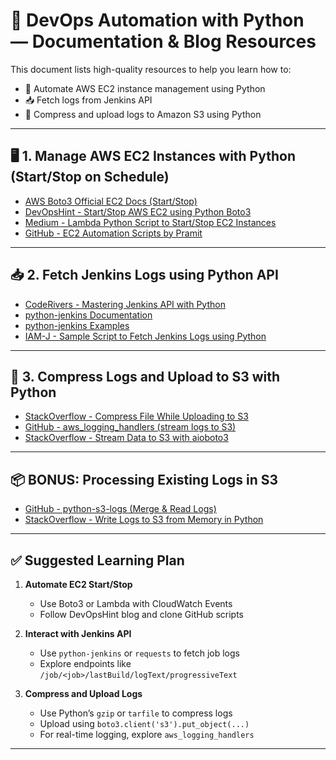 # 📘 DevOps Automation with Python — Documentation & Blog Resources

This document lists high-quality resources to help you learn how to:
- 🔁 Automate AWS EC2 instance management using Python
- 📥 Fetch logs from Jenkins API
- 💾 Compress and upload logs to Amazon S3 using Python

---

## 🖥️ 1. Manage AWS EC2 Instances with Python (Start/Stop on Schedule)

- [AWS Boto3 Official EC2 Docs (Start/Stop)](https://docs.aws.amazon.com/code-library/latest/ug/python_3_ec2_code_examples.html?utm_source=chatgpt.com)  
- [DevOpsHint - Start/Stop AWS EC2 using Python Boto3](https://www.devopshint.com/start-and-stop-aws-ec2-instance-using-python-boto3/?utm_source=chatgpt.com)  
- [Medium - Lambda Python Script to Start/Stop EC2 Instances](https://medium.com/%40101awscloud/lambda-python-script-to-start-and-stop-ec2-instances-d8dee1921f97?utm_source=chatgpt.com)  
- [GitHub - EC2 Automation Scripts by Pramit](https://github.com/Pramit-on-Cloud079/aws-ec2-automation?utm_source=chatgpt.com)

---

## 📥 2. Fetch Jenkins Logs using Python API

- [CodeRivers - Mastering Jenkins API with Python](https://coderivers.org/blog/jenkins-api-python/?utm_source=chatgpt.com)  
- [python-jenkins Documentation](https://python-jenkins.readthedocs.io/en/latest/?utm_source=chatgpt.com)  
- [python-jenkins Examples](https://python-jenkins.readthedocs.io/en/latest/examples.html?utm_source=chatgpt.com)  
- [IAM-J - Sample Script to Fetch Jenkins Logs using Python](https://iam-j.github.io/jenkins/python-sample-script-to-jenkins/?utm_source=chatgpt.com)

---

## 💾 3. Compress Logs and Upload to S3 with Python

- [StackOverflow - Compress File While Uploading to S3](https://stackoverflow.com/questions/71804163/compress-a-file-while-uploading-to-s3?utm_source=chatgpt.com)  
- [GitHub - aws_logging_handlers (stream logs to S3)](https://github.com/omrikiei/aws_logging_handlers?utm_source=chatgpt.com)  
- [StackOverflow - Stream Data to S3 with aioboto3](https://stackoverflow.com/questions/79164471/whats-the-most-efficient-way-to-stream-data-to-s3-using-aioboto3?utm_source=chatgpt.com)

---

## 📦 BONUS: Processing Existing Logs in S3

- [GitHub - python-s3-logs (Merge & Read Logs)](https://github.com/kmkingsbury/python-s3-logs?utm_source=chatgpt.com)  
- [StackOverflow - Write Logs to S3 from Memory in Python](https://stackoverflow.com/questions/51070891/how-can-i-write-logs-directly-to-aws-s3-from-memory-without-first-writing-to-std?utm_source=chatgpt.com)

---

## ✅ Suggested Learning Plan

1. **Automate EC2 Start/Stop**
   - Use Boto3 or Lambda with CloudWatch Events
   - Follow DevOpsHint blog and clone GitHub scripts

2. **Interact with Jenkins API**
   - Use `python-jenkins` or `requests` to fetch job logs
   - Explore endpoints like `/job/<job>/lastBuild/logText/progressiveText`

3. **Compress and Upload Logs**
   - Use Python’s `gzip` or `tarfile` to compress logs
   - Upload using `boto3.client('s3').put_object(...)`
   - For real-time logging, explore `aws_logging_handlers`

---

